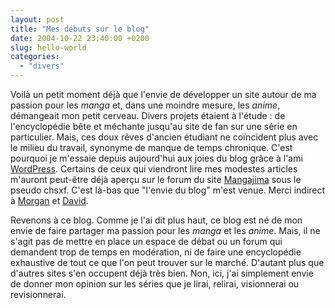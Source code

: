```yaml
---
layout: post
title: "Mes débuts sur le blog"
date: 2004-10-22 23:40:00 +0200
slug: hello-world
categories:
  - "divers"
---
```


Voilà un petit moment déjà que l'envie de développer un site autour de ma passion pour les _manga_ et, dans une moindre mesure, les _anime_, démangeait mon petit cerveau. Divers projets étaient à l'étude : de l'encyclopédie bête et méchante jusqu'au site de fan sur une série en particulier. Mais, ces doux rêves d'ancien étudiant ne coïncident plus avec le milieu du travail, synonyme de manque de temps chronique. C'est pourquoi je m'essaie depuis aujourd'hui aux joies du blog grâce à l'ami [WordPress](http://www.wordpress.org). Certains de ceux qui viendront lire mes modestes articles m'auront peut-être déjà aperçu sur le forum du site [Mangajima](http://www.mangajima.com) sous le pseudo chsxf. C'est là-bas que "l'envie du blog" m'est venue. Merci indirect à [Morgan](http://www.hemisphair.net) et [David](http://teruterubozu.free.fr).

Revenons à ce blog. Comme je l'ai dit plus haut, ce blog est né de mon envie de faire partager ma passion pour les _manga_ et les _anime_. Mais, il ne s'agit pas de mettre en place un espace de débat ou un forum qui demandent trop de temps en modération, ni de faire une encyclopédie exhaustive de tout ce que l'on peut trouver sur le marché. D'autant plus que d'autres sites s'en occupent déjà très bien. Non, ici, j'ai simplement envie de donner mon opinion sur les séries que je lirai, relirai, visionnerai ou revisionnerai.